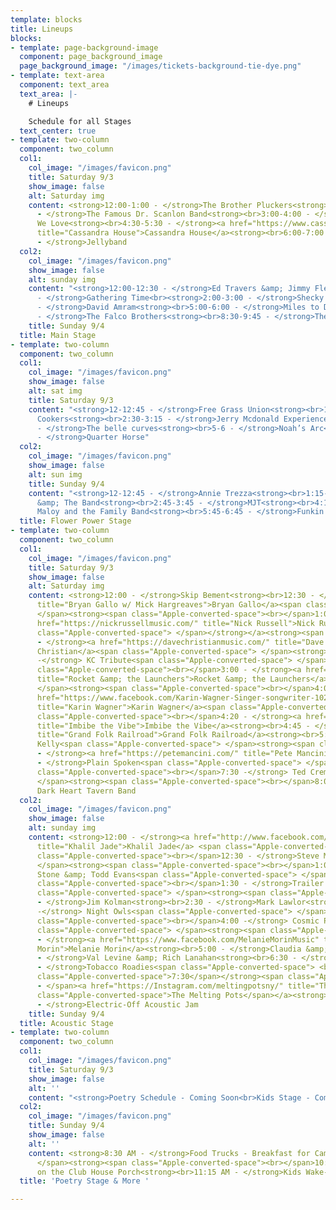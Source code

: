 ```yaml
---
template: blocks
title: Lineups
blocks:
- template: page-background-image
  component: page_background_image
  page_background_image: "/images/tickets-background-tie-dye.png"
- template: text-area
  component: text_area
  text_area: |-
    # Lineups

    Schedule for all Stages
  text_center: true
- template: two-column
  component: two_column
  col1:
    col_image: "/images/favicon.png"
    title: Saturday 9/3
    show_image: false
    alt: Saturday img
    content: <strong>12:00-1:00 - </strong>The Brother Pluckers<strong><br>1:30-2:30
      - </strong>The Famous Dr. Scanlon Band<strong><br>3:00-4:00 - </strong>Albums
      We Love<strong><br>4:30-5:30 - </strong><a href="https://www.casshousemusic.com/"
      title="Cassandra House">Cassandra House</a><strong><br>6:00-7:00 - </strong>Soundswell<strong><br>7:30-8:30
      - </strong>Jellyband
  col2:
    col_image: "/images/favicon.png"
    show_image: false
    alt: sunday img
    content: "<strong>12:00-12:30 - </strong>Ed Travers &amp; Jimmy Flemming<strong><br>12:30-1:30
      - </strong>Gathering Time<br><strong>2:00-3:00 - </strong>Shecky &amp; the Twangtones<strong><br>3:30-4:30
      - </strong>David Amram<strong><br>5:00-6:00 - </strong>Miles to Dayton<strong><br>6:30-8:00
      - </strong>The Falco Brothers<strong><br>8:30-9:45 - </strong>The Electrix"
    title: Sunday 9/4
  title: Main Stage
- template: two-column
  component: two_column
  col1:
    col_image: "/images/favicon.png"
    show_image: false
    alt: sat img
    title: Saturday 9/3
    content: "<strong>12-12:45 - </strong>Free Grass Union<strong><br>1:15-2 - </strong>Pressure
      Cookers<strong><br>2:30-3:15 - </strong>Jerry Mcdonald Experience<strong><br>3:45-4:30
      - </strong>The belle curves<strong><br>5-6 - </strong>Noah’s Arc<strong><br>6:30-7:30
      - </strong>Quarter Horse"
  col2:
    col_image: "/images/favicon.png"
    show_image: false
    alt: sun img
    title: Sunday 9/4
    content: "<strong>12-12:45 - </strong>Annie Trezza<strong><br>1:15-2:15 - </strong>Ernie
      &amp; The Band<strong><br>2:45-3:45 - </strong>MJT<strong><br>4:15-5:15 - </strong>Chris
      Maloy and the Family Band<strong><br>5:45-6:45 - </strong>Funkin A’"
  title: Flower Power Stage
- template: two-column
  component: two_column
  col1:
    col_image: "/images/favicon.png"
    title: Saturday 9/3
    show_image: false
    alt: Saturday img
    content: <strong>12:00 - </strong>Skip Bement<strong><br>12:30 - </strong><a href="https://bryangallo.com/"
      title="Bryan Gallo w/ Mick Hargreaves">Bryan Gallo</a><span class="Apple-converted-space">
      </span><strong><span class="Apple-converted-space"><br></span>1:00 - </strong><a
      href="https://nickrussellmusic.com/" title="Nick Russell">Nick Russell<strong><span
      class="Apple-converted-space"> </span></strong></a><strong><span class="Apple-converted-space"><br></span>1:30
      - </strong><a href="https://davechristianmusic.com/" title="Dave Christian">Dave
      Christian</a><span class="Apple-converted-space"> </span><strong><span class="Apple-converted-space"><br></span>2:00
      -</strong> KC Tribute<span class="Apple-converted-space"> </span><strong><span
      class="Apple-converted-space"><br></span>3:00 - </strong><a href="http://fb.me/rocketandlaunchers"
      title="Rocket &amp; the Launchers">Rocket &amp; the Launchers</a><span class="Apple-converted-space">
      </span><strong><span class="Apple-converted-space"><br></span>4:00 - </strong><a
      href="https://www.facebook.com/Karin-Wagner-Singer-songwriter-102104062501325/"
      title="Karin Wagner">Karin Wagner</a><span class="Apple-converted-space"> </span><strong><span
      class="Apple-converted-space"><br></span>4:20 - </strong><a href="https://www.imbibethevibemusic.com/"
      title="Imbibe the Vibe">Imbibe the Vibe</a><strong><br>4:45 - </strong><a href="https://grandfolkrailroad.com/"
      title="Grand Folk Railroad">Grand Folk Railroad</a><strong><br>5:45 - </strong>Mike
      Kelly<span class="Apple-converted-space"> </span><strong><span class="Apple-converted-space"><br></span>6:15
      - </strong><a href="https://petemancini.com/" title="Pete Mancini">Pete Mancini</a><strong><br>6:45
      - </strong>Plain Spoken<span class="Apple-converted-space"> </span><strong><span
      class="Apple-converted-space"><br></span>7:30 -</strong> Ted Cremer<span class="Apple-converted-space">
      </span><strong><span class="Apple-converted-space"><br></span>8:00 -</strong>
      Dark Heart Tavern Band
  col2:
    col_image: "/images/favicon.png"
    show_image: false
    alt: sunday img
    content: <strong>12:00 - </strong><a href="http://www.facebook.com/khaliljademusic"
      title="Khalil Jade">Khalil Jade</a> <span class="Apple-converted-space"> </span><strong><span
      class="Apple-converted-space"><br></span>12:30 - </strong>Steve Mall<span class="Apple-converted-space">
      </span><strong><span class="Apple-converted-space"><br></span>1:00 - </strong>Hank
      Stone &amp; Todd Evans<span class="Apple-converted-space"> </span><strong><span
      class="Apple-converted-space"><br></span>1:30 - </strong>Trailer Park Gigilos<span
      class="Apple-converted-space"> </span><strong><span class="Apple-converted-space"><br></span>2:00
      - </strong>Jim Kolman<strong><br>2:30 - </strong>Mark Lawlor<strong><br>3:00
      -</strong> Night Owls<span class="Apple-converted-space"> </span><strong><span
      class="Apple-converted-space"><br></span>4:00 -</strong> Cosmic Pioneers<span
      class="Apple-converted-space"> </span><strong><span class="Apple-converted-space"><br></span>4:30
      - </strong><a href="https://www.facebook.com/MelanieMorinMusic" title="Melanie
      Morin">Melanie Morin</a><strong><br>5:00 - </strong>Claudia &amp; Scott<strong><br>5:45
      - </strong>Val Levine &amp; Rich Lanahan<strong><br>6:30 - </strong>Tim Yerves<strong><br>7:00
      - </strong>Tobacco Roadies<span class="Apple-converted-space"> <br></span><strong><span
      class="Apple-converted-space">7:30</span></strong><span class="Apple-converted-space">
      - </span><a href="https://Instagram.com/meltingpotsny/" title="The Melting Pots"><span
      class="Apple-converted-space">The Melting Pots</span></a><strong><span class="Apple-converted-space"><br></span>8:00
      - </strong>Electric-Off Acoustic Jam
    title: Sunday 9/4
  title: Acoustic Stage
- template: two-column
  component: two_column
  col1:
    col_image: "/images/favicon.png"
    title: Saturday 9/3
    show_image: false
    alt: ''
    content: "<strong>Poetry Schedule - Coming Soon<br>Kids Stage - Coming Soon</strong>"
  col2:
    col_image: "/images/favicon.png"
    title: Sunday 9/4
    show_image: false
    alt: ''
    content: <strong>8:30 AM - </strong>Food Trucks - Breakfast for Campers<span class="Apple-converted-space">
      </span><strong><span class="Apple-converted-space"><br></span>10:00 AM - </strong>Yogo
      on the Club House Porch<strong><br>11:15 AM - </strong>Kids Wake-Up Parade
  title: 'Poetry Stage & More '

---
```

